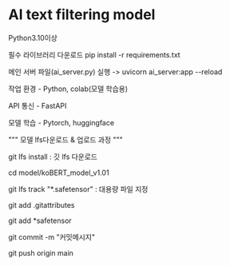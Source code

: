 # AI text filtering model
Python3.10이상

필수 라이브러리 다운로드
pip install -r requirements.txt

메인 서버 파일(ai_server.py) 실행 -> uvicorn ai_server:app --reload

작업 환경 - Python, colab(모델 학습용)

API 통신 - FastAPI

모델 학습 - Pytorch, huggingface


"""
모델 lfs다운로드 & 업로드 과정
"""

git lfs install : 깃 lfs 다운로드 

cd model/koBERT_model_v1.01

git lfs track "*.safetensor" : 대용량 파일 지정

git add .gitattributes

git add *safetensor

git commit -m "커밋메시지"

git push origin main
